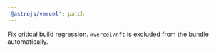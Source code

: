 ```yaml
---
'@astrojs/vercel': patch
---
```


Fix critical build regression. `@vercel/nft` is excluded from the bundle automatically.
